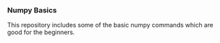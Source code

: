 ### **Numpy Basics**

This repository includes some of the basic numpy commands which are good for the beginners.